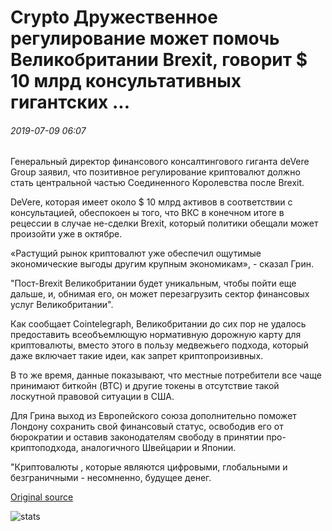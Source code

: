 # Crypto Дружественное регулирование может помочь Великобритании Brexit, говорит $ 10 млрд консультативных гигантских ...

###### 2019-07-09 06:07

Генеральный директор финансового консалтингового гиганта deVere Group заявил, что позитивное регулирование криптовалют должно стать центральной частью Соединенного Королевства после Brexit.

DeVere, которая имеет около $ 10 млрд активов в соответствии с консультацией, обеспокоен ы того, что ВКС в конечном итоге в рецессии в случае не-сделки Brexit, который политики обещали может произойти уже в октябре.

«Растущий рынок криптовалют уже обеспечил ощутимые экономические выгоды другим крупным экономикам», - сказал Грин.

"Пост-Brexit Великобритании будет уникальным, чтобы пойти еще дальше, и, обнимая его, он может перезагрузить сектор финансовых услуг Великобритании".

Как сообщает Cointelegraph, Великобритании до сих пор не удалось предоставить всеобъемлющую нормативную дорожную карту для криптовалюты, вместо этого в пользу медвежьего подхода, который даже включает такие идеи, как запрет криптопроизивных.

В то же время, данные показывают, что местные потребители все чаще принимают биткойн (BTC) и другие токены в отсутствие такой лоскутной правовой ситуации в США.

Для Грина выход из Европейского союза дополнительно поможет Лондону сохранить свой финансовый статус, освободив его от бюрократии и оставив законодателям свободу в принятии про-криптоподхода, аналогичного Швейцарии и Японии.

"Криптовалюты , которые являются цифровыми, глобальными и безграничными - несомненно, будущее денег.

[Original source](https://cointelegraph.com/news/crypto-friendly-regulation-can-help-uk-brexit-says-10-billion-advisory-giant)

![stats](https://c.statcounter.com/11760860/0/a89fa40b/1/ "stats")